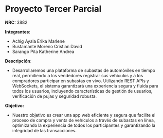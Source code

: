 # Proyecto Tercer Parcial

**NRC:** 3882

**Integrantes:**
- Achig Ayala Erika Marlene
- Bustamante Moreno Cristian David
- Sarango Pita Katherine Andrea

**Descripción:**
- Desarrollaremos una plataforma de subastas de automóviles en tiempo real, permitiendo a los vendedores registrar sus vehículos y a los compradores participar en subastas en vivo. Utilizando REST APIs y WebSockets, el sistema garantizará una experiencia segura y fluida para todos los usuarios, incluyendo características de gestión de usuarios, verificación de pujas y seguridad robusta.

**Objetivo:**
- Nuestro objetivo es crear una app web eficiente y segura que facilite el proceso de compra y venta de vehículos a través de subastas en línea, optimizando la experiencia de todos los participantes y garantizando la integridad de las transacciones.
